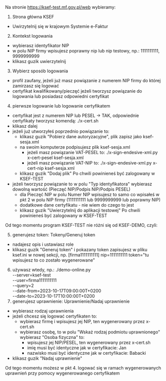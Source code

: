 Na stronie https://ksef-test.mf.gov.pl/web wybieramy:
1. Strona główna KSEF
- Uwirzytelnij się w krajowym Systemie e-Faktur
2. Kontekst logowania
- wybierasz identyfikator NIP
- w polu NIP firmy wpisujesz poprawny nip lub nip testowy, np.: 1111111111, 9999999999
- klikasz guzik uwierzytelnij
3. Wybierz sposób logowania
- profil zaufany, jeżeli już masz powiązanie z numerem NIP firmy do której zamirzasz się logować
- certyfikat kwalifikowany/pieczęć jeżeli tworzysz powiązanie do logowania lub posiadasz odpowiedni certyfikat
4. pierwsze logowanie lub logowanie certyfikatem
- certyfikat jest z numerem NIP lub PESEL -> TAK, odpowiednie certyfikaty tworzysz komendą: ./x-cert.sh
- klikasz dalej
- jeżeli już utworzyłeś poprzednio powiązanie to:
    - klikasz guzik "Pobierz dane autoryzacyjne", plik zapisz jako ksef-sesja.xml
    - na swoim komputerze podpisujesz plik ksef-sesja.xml
        - jeżeli masz powiązanie VAT-PESEL to: ./x-sign-endesive-xml.py x-cert-pesel ksef-sesja.xml
        - jeżeli masz powiązanie VAT-NIP to: ./x-sign-endesive-xml.py x-cert-nip ksef-sesja.xml
    - klikasz guzik "Dodaj plik"
    Po chwili powinieneś być zalogowany w KSEF-TEST
- jeżeli tworzysz powiązanie to w polu "Typ identyfikatora" wybierasz dowolną wartość (Pieczęć NIP/Podpis NIP/Podpis PESEL)
    - dla Pieczęć NIP w polu Numer NIP wpisujesz to samo co wpisałeś w pkt 2 w polu NIP firmy (1111111111 lub 9999999999 lub poprawny NIP)
    - dodatkowe dane certyfikatu - nie wiem do czego to jest
    - klikasz guzik "Uwierzytelnij do aplikacji testowej"
    Po chwili powinieneś być zalogowany w KSEF-TEST

Od tego momentu program KSEF-TEST nie różni się od KSEF-DEMO, czyli:

5. generujesz token: Tokeny/Generuj token
- nadajesz opis i ustawiasz role
- klikasz guzik "Generuj token" i pokazany token zapisujesz w pliku ksef.ini w nowej sekcji, np.
[firma1111111111]
nip=1111111111
token="tu wpisujesz to co zostało wygenerowane"
6. używasz wtedy, np.:
./demo-online.py \
--server=ksef-test \
--user=firma1111111111 \
--query=2 \
--date-from=2023-10-17T09:00:00T+0200 \
--date-to=2023-10-17T10:00:00T+0200
7. generujesz uprawnienie: Uprawnienie/Nadaj uprawnienie
- wybierasz rodzaj uprawnienia
- jeżeli chcesz się logować certyfikaten to:
    - wybierasz firmę i wpisujesz jej NIP, ten wygenerowany przez x-cert.sh
    - wybierasz osobę, to w polu "Wskaż rodzaj podmiotu uprawnionego" wybierasz "Osoba fizyczna" to:
        - wpisujesz jej NIP/PESEL, ten wygenerowany przez x-cert.sh
        - imię musi być identyczne jak w certyfikacie: Jan
        - nazwisko musi być identyczne jak w certyfikacie: Babacki
- klikasz guzik "Nadaj uprawnienie"

Od tego momentu możesz w pkt 4. logować się w ramach wygenerowanych uprawnień przy pomocy wygenerowanego certyfikatem
